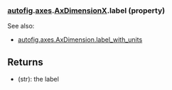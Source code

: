 ### [autofig](autofig.md).[axes](autofig.axes.md).[AxDimensionX](autofig.axes.AxDimensionX.md).label (property)




See also:

* [autofig.axes.AxDimension.label_with_units](autofig.axes.AxDimension.label_with_units.md)

Returns
----------
* (str): the label

